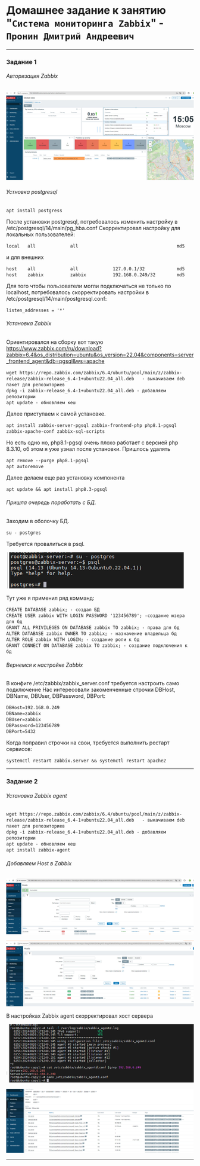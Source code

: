 # Домашнее задание к занятию "`Система мониторинга Zabbix`" - `Пронин Дмитрий Андреевич`

---

### Задание 1

###### Авторизация Zabbix
![Установка Zabbix](https://github.com/dmitriypronin48/fork-cicd/blob/main/img/z1-1.jpg)

###### Устновка postgresql
```
apt install postgress
```
После установки postgresql, потребовалось изменить настройку в /etc/postgresql/14/main/pg_hba.conf
Скорректировал настройку для локальных пользователей:
```
local   all             all                                     md5
```
и для внешних 
```
host    all             all             127.0.0.1/32            md5
host    zabbix          zabbix          192.168.0.249/32        md5
```
Для того чтобы пользователи могли подключаться не только по localhost, потребовалось скорректировать настройки в /etc/postgresql/14/main/postgresql.conf:
```
listen_addresses = '*'
```
###### Установка Zabbix
Ориентировался на сборку вот такую https://www.zabbix.com/ru/download?zabbix=6.4&os_distribution=ubuntu&os_version=22.04&components=server_frontend_agent&db=pgsql&ws=apache
```
wget https://repo.zabbix.com/zabbix/6.4/ubuntu/pool/main/z/zabbix-release/zabbix-release_6.4-1+ubuntu22.04_all.deb   - выкачиваем deb пакет для репозиториев
dpkg -i zabbix-release_6.4-1+ubuntu22.04_all.deb - добавляем репозитории
apt update - обновляем кеш
```
Далее приступаем к самой установке.
```
apt install zabbix-server-pgsql zabbix-frontend-php php8.1-pgsql zabbix-apache-conf zabbix-sql-scripts
```
Но есть одно но, php8.1-pgsql очень плохо работает с версией php 8.3.10, об этом я уже узнал после установки.
Пришлось удалять 
```
apt remove --purge php8.1-pgsql
apt autoremove
```
Далее делаем еще раз установку компонента
```
apt update && apt install php8.3-pgsql
```
###### Пришла очередь поработать с БД.
Заходим в оболочку БД.
```
su - postgres
```
Требуется провалиться в psql.

![Оболочка БД](https://github.com/dmitriypronin48/fork-cicd/blob/main/img/z1-2.jpg)

Тут уже я применил ряд комманд:
```
CREATE DATABASE zabbix; - создал БД
CREATE USER zabbix WITH LOGIN PASSWORD '123456789'; -создание юзера для бд
GRANT ALL PRIVILEGES ON DATABASE zabbix TO zabbix; - права для бд
ALTER DATABASE zabbix OWNER TO zabbix; - назначение владельца бд
ALTER ROLE zabbix WITH LOGIN; - создание роли к бд
GRANT CONNECT ON DATABASE zabbix TO zabbix; - создание подключения к бд
```
###### Вернемся к настройке Zabbix
В конфиге /etc/zabbix/zabbix_server.conf требуется настроить само подключение
Нас интересовали закоменченные строчки DBHost, DBName, DBUser, DBPassword, DBPort:
```
DBHost=192.168.0.249
DBName=zabbix
DBUser=zabbix
DBPassword=123456789
DBPort=5432
```
Когда поправил строчки на свои, требуется выполнить рестарт сервисов:
```
systemctl restart zabbix.server && systemctl restart apache2
```



---

### Задание 2

###### Установка Zabbix agent
```
wget https://repo.zabbix.com/zabbix/6.4/ubuntu/pool/main/z/zabbix-release/zabbix-release_6.4-1+ubuntu22.04_all.deb   - выкачиваем deb пакет для репозиториев
dpkg -i zabbix-release_6.4-1+ubuntu22.04_all.deb - добавляем репозитории
apt update - обновляем кеш
apt install zabbix-agent
```
###### Добавляем Host в Zabbix
![Добавили первый хост](https://github.com/dmitriypronin48/fork-cicd/blob/main/img/z2-1.jpg)

![Добавили второй хост](https://github.com/dmitriypronin48/fork-cicd/blob/main/img/z2-2.jpg)

В настройках Zabbix agent скорректировал хост сервера

![Добавили второй хост](https://github.com/dmitriypronin48/fork-cicd/blob/main/img/z2-3.jpg)


![Добавили второй хост](https://github.com/dmitriypronin48/fork-cicd/blob/main/img/z2-4.jpg)

---



